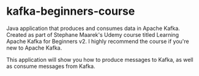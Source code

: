 # kafka-beginners-course

Java application that produces and consumes data in Apache Kafka. Created as part of Stephane Maarek's Udemy course titled Learning Apache Kafka for Beginners v2. I highly recommend the course if you're new to Apache Kafka. 

This application will show you how to produce messages to Kafka, as well as consume messages from Kafka. 
